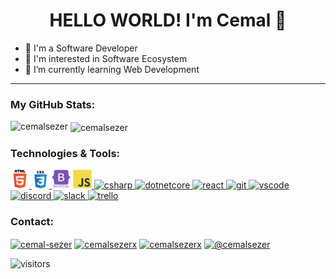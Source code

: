 
<h1 align="center">HELLO WORLD! I'm Cemal 👋</h1>

- 💪 I'm a Software Developer
- 🔭 I'm interested in Software Ecosystem
- 🌱 I’m currently learning Web Development


<hr>
<h3 align="left">My GitHub Stats:</h3>
<p><img align="left" src="https://github-readme-stats.vercel.app/api/top-langs?username=cemalsezer&show_icons=true&theme=radical&locale=en&layout=compact" alt="cemalsezer" /></p>
<p>&nbsp;<img align="center" src="https://github-readme-stats.vercel.app/api?username=cemalsezer&show_icons=true&theme=radical&locale=en" alt="cemalsezer" width="50%" /></p>


<h3 align="left">Technologies & Tools:</h3>
<p align="left"> 
<a href="https://www.w3.org/html/" target="_blank"> <img src="https://raw.githubusercontent.com/devicons/devicon/master/icons/html5/html5-original-wordmark.svg" alt="html5" width="30" height="30"/> </a> 
 <a href="https://www.w3schools.com/css/" target="_blank"> <img src="https://raw.githubusercontent.com/devicons/devicon/master/icons/css3/css3-original-wordmark.svg" alt="css3" width="28" height="28"/> </a>
 <a href="https://getbootstrap.com" target="_blank"> <img src="https://raw.githubusercontent.com/devicons/devicon/master/icons/bootstrap/bootstrap-plain-wordmark.svg" alt="bootstrap" width="30" height="30"/></a>
 <a href="https://developer.mozilla.org/en-US/docs/Web/JavaScript" target="_blank"> <img src="https://raw.githubusercontent.com/devicons/devicon/master/icons/javascript/javascript-original.svg" alt="javascript" width="30" height="30"/> </a> 
<a href="https://docs.microsoft.com/en-us/dotnet/csharp/" target="_blank"> <img src="https://seeklogo.com/images/C/c-sharp-c-logo-02F17714BA-seeklogo.com.png" alt="csharp" width="27" height="30"/> </a>
<a href="https://dotnet.microsoft.com/" target="_blank"> <img src="https://upload.wikimedia.org/wikipedia/commons/thumb/e/ee/.NET_Core_Logo.svg/1200px-.NET_Core_Logo.svg.png" alt="dotnetcore" width="30" height="30"/> </a>
<a href="https://reactjs.org/" target="_blank"> <img src="https://upload.wikimedia.org/wikipedia/commons/thumb/4/47/React.svg/1200px-React.svg.png" alt="react" width="33" height="30"/> </a> 
<a href="https://git-scm.com/" target="_blank"> <img src="https://www.vectorlogo.zone/logos/git-scm/git-scm-icon.svg" alt="git" width="30" height="30"/> </a>
<a href="https://code.visualstudio.com/" target="_blank"> <img src="https://upload.wikimedia.org/wikipedia/commons/thumb/9/9a/Visual_Studio_Code_1.35_icon.svg/1024px-Visual_Studio_Code_1.35_icon.svg.png" alt="vscode" width="30" height="30"/> </a>
<a href="https://discord.com/" target="_blank"> <img src="https://cdn4.iconfinder.com/data/icons/logos-and-brands/512/91_Discord_logo_logos-512.png" alt="discord" width="30" height="30"/> </a> 
<a href="https://slack.com/intl/en-tr/" target="_blank"> <img src="https://cdn.brandfolder.io/5H442O3W/as/pl546j-7le8zk-4nzzs1/Slack_Mark_Web.png" alt="slack" width="37" height="37"/> </a>
<a href="https://trello.com/en" target="_blank"> <img src="https://cdn.iconscout.com/icon/free/png-512/trello-6-569395.png" alt="trello" width="30" height="30"/> </a>
</p>





### Contact:
<p align="left">
<a href="https://www.linkedin.com/in/cemal-sezer/" target="blank"><img align="center" src="https://velanovascular.com/wp-content/uploads/2020/06/LinkedIn.png" alt="cemal-sezer" height="30" width="30" /></a>
 <a href="https://twitter.com/cemalsezerx" target="blank"><img align="center" src="https://www.createchallenge.org/images/logo-twitter.png/@@images/b588afe1-9051-46e9-b16c-09ba486fcc44.png" alt="cemalsezerx" height="30" width="35" /></a>
<a href="https://www.instagram.com/cemalsezerx/" target="blank"><img align="center" src="https://upload.wikimedia.org/wikipedia/commons/thumb/e/e7/Instagram_logo_2016.svg/1200px-Instagram_logo_2016.svg.png" alt="cemalsezerx" height="30" width="30" /></a>
<a href="https://medium.com/@cemalsezer" target="blank"><img align="center" src="https://upload.wikimedia.org/wikipedia/commons/thumb/e/ec/Medium_logo_Monogram.svg/195px-Medium_logo_Monogram.svg.png" alt="@cemalsezer" height="40" width="40" /></a>
</p>

![visitors](https://visitor-badge.glitch.me/badge?page_id=cemalsezer.visitor-badge)
